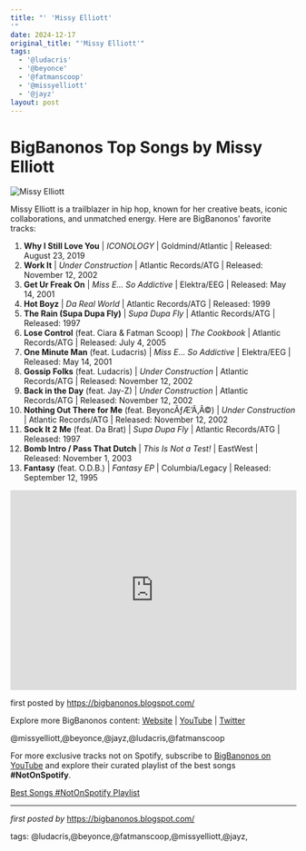 ```yaml
---
title: "' 'Missy Elliott'
'"
date: 2024-12-17
original_title: "'Missy Elliott'"
tags:
  - '@ludacris'
  - '@beyonce'
  - '@fatmanscoop'
  - '@missyelliott'
  - '@jayz'
layout: post
---
```

<h1>BigBanonos Top Songs by Missy Elliott</h1>
<img alt="Missy Elliott" src="https://i.ytimg.com/vi/cjIvu7e6Wq8/maxresdefault.jpg" /> <p>Missy Elliott is a trailblazer in hip hop, known for her creative beats, iconic collaborations, and unmatched energy. Here are BigBanonos' favorite tracks:</p> <ol> <li><strong>Why I Still Love You</strong> | <em>ICONOLOGY</em> | Goldmind/Atlantic | Released: August 23, 2019</li> <li><strong>Work It</strong> | <em>Under Construction</em> | Atlantic Records/ATG | Released: November 12, 2002</li> <li><strong>Get Ur Freak On</strong> | <em>Miss E... So Addictive</em> | Elektra/EEG | Released: May 14, 2001</li> <li><strong>Hot Boyz</strong> | <em>Da Real World</em> | Atlantic Records/ATG | Released: 1999</li> <li><strong>The Rain (Supa Dupa Fly)</strong> | <em>Supa Dupa Fly</em> | Atlantic Records/ATG | Released: 1997</li> <li><strong>Lose Control</strong> (feat. Ciara & Fatman Scoop) | <em>The Cookbook</em> | Atlantic Records/ATG | Released: July 4, 2005</li> <li><strong>One Minute Man</strong> (feat. Ludacris) | <em>Miss E... So Addictive</em> | Elektra/EEG | Released: May 14, 2001</li> <li><strong>Gossip Folks</strong> (feat. Ludacris) | <em>Under Construction</em> | Atlantic Records/ATG | Released: November 12, 2002</li> <li><strong>Back in the Day</strong> (feat. Jay-Z) | <em>Under Construction</em> | Atlantic Records/ATG | Released: November 12, 2002</li> <li><strong>Nothing Out There for Me</strong> (feat. BeyoncÃƒÆ’Ã‚Â©) | <em>Under Construction</em> | Atlantic Records/ATG | Released: November 12, 2002</li> <li><strong>Sock It 2 Me</strong> (feat. Da Brat) | <em>Supa Dupa Fly</em> | Atlantic Records/ATG | Released: 1997</li> <li><strong>Bomb Intro / Pass That Dutch</strong> | <em>This Is Not a Test!</em> | EastWest | Released: November 1, 2003</li> <li><strong>Fantasy</strong> (feat. O.D.B.) | <em>Fantasy EP</em> | Columbia/Legacy | Released: September 12, 1995</li>
</ol> <div> <iframe src="https://open.spotify.com/embed/playlist/3NFtMNZwcWkoKfLErgALzG?utm_source=generator" width="100%" height="352" frameBorder="0" allowfullscreen="" allow="autoplay; clipboard-write; encrypted-media; fullscreen; picture-in-picture" loading="lazy"></iframe>
</div> <p>first posted by <a href="https://bigbanonos.blogspot.com/">https://bigbanonos.blogspot.com/</a></p> <div> <p>Explore more BigBanonos content: <a href="https://bigbanonos.blogspot.com/">Website</a> | <a href="https://www.youtube.com/@BigBanonos">YouTube</a> | <a href="https://x.com/bigbanonos">Twitter</a></p>
</div> <!--Tags-->
<p>@missyelliott,@beyonce,@jayz,@ludacris,@fatmanscoop</p>


<!--Subscribe and Playlist Links-->
<div>
    <p>For more exclusive tracks not on Spotify, subscribe to <a href="https://www.youtube.com/@BigBanonos" target="_blank">BigBanonos on YouTube</a> and explore their curated playlist of the best songs <strong>#NotOnSpotify</strong>.</p>
    <p><a href="https://www.youtube.com/playlist?list=PLtuNtuTatqI0kFahUCbtbfenC_ET5O_tr" target="_blank">Best Songs #NotOnSpotify Playlist<br /></a></p></div>

<hr />

<p><em>first posted by</em> <a href="https://bigbanonos.blogspot.com/" rel="noopener" target="_new">https://bigbanonos.blogspot.com/</a></p>

<p>tags: @ludacris,@beyonce,@fatmanscoop,@missyelliott,@jayz,</p>
